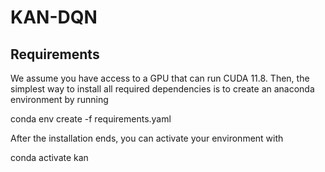 # KAN-DQN

## Requirements
We assume you have access to a GPU that can run CUDA 11.8. Then, the simplest way to install all required dependencies is to create an anaconda environment by running

  conda env create -f requirements.yaml

After the installation ends, you can activate your environment with

  conda activate kan

